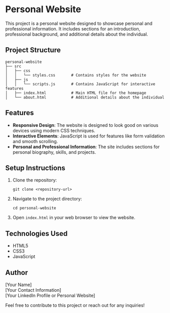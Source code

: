 # Personal Website

This project is a personal website designed to showcase personal and professional information. It includes sections for an introduction, professional background, and additional details about the individual.

## Project Structure

```
personal-website
├── src
│   ├── css
│   │   └── styles.css       # Contains styles for the website
│   ├── js
│   │   └── scripts.js       # Contains JavaScript for interactive features
│   ├── index.html           # Main HTML file for the homepage
│   └── about.html           # Additional details about the individual
```

## Features

- **Responsive Design**: The website is designed to look good on various devices using modern CSS techniques.
- **Interactive Elements**: JavaScript is used for features like form validation and smooth scrolling.
- **Personal and Professional Information**: The site includes sections for personal biography, skills, and projects.

## Setup Instructions

1. Clone the repository:
   ```
   git clone <repository-url>
   ```
2. Navigate to the project directory:
   ```
   cd personal-website
   ```
3. Open `index.html` in your web browser to view the website.

## Technologies Used

- HTML5
- CSS3
- JavaScript

## Author

[Your Name]  
[Your Contact Information]  
[Your LinkedIn Profile or Personal Website]  

Feel free to contribute to this project or reach out for any inquiries!